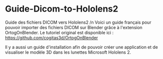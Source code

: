 # Guide-Dicom-to-Hololens2
Guide des fichiers DICOM vers Hololens2 /n
Voici un guide français pour pouvoir importer des fichiers DICOM sur Blender grâce à l'extension OrtogOnBlender.
Le tutoriel original est disponible ici : https://github.com/cogitas3d/OrtogOnBlender

Il y a aussi un guide d'installation afin de pouvoir créer une application et de visualiser le modèle 3D dans les lunettes Microsoft Hololens 2.
